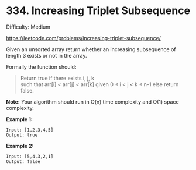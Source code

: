 # 334. Increasing Triplet Subsequence

Difficulty: Medium

https://leetcode.com/problems/increasing-triplet-subsequence/

Given an unsorted array return whether an increasing subsequence of length 3 exists or not in the array.

Formally the function should:
> Return true if there exists i, j, k  
> such that arr[i] < arr[j] < arr[k] given 0 ≤ i < j < k ≤ n-1 else return false.

**Note:** Your algorithm should run in O(n) time complexity and O(1) space complexity.

**Example 1:**
```
Input: [1,2,3,4,5]
Output: true
```

**Example 2:**
```
Input: [5,4,3,2,1]
Output: false
```
